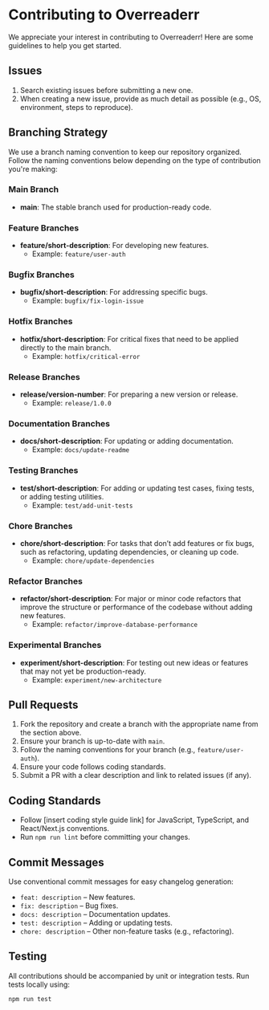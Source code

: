 # Contributing to Overreaderr

We appreciate your interest in contributing to Overreaderr! Here are some guidelines to help you get started.

## Issues

1. Search existing issues before submitting a new one.
2. When creating a new issue, provide as much detail as possible (e.g., OS, environment, steps to reproduce).

## Branching Strategy

We use a branch naming convention to keep our repository organized. Follow the naming conventions below depending on the type of contribution you're making:

### Main Branch

- **main**: The stable branch used for production-ready code.

### Feature Branches

- **feature/short-description**: For developing new features.
  - Example: `feature/user-auth`

### Bugfix Branches

- **bugfix/short-description**: For addressing specific bugs.
  - Example: `bugfix/fix-login-issue`

### Hotfix Branches

- **hotfix/short-description**: For critical fixes that need to be applied directly to the main branch.
  - Example: `hotfix/critical-error`

### Release Branches

- **release/version-number**: For preparing a new version or release.
  - Example: `release/1.0.0`

### Documentation Branches

- **docs/short-description**: For updating or adding documentation.
  - Example: `docs/update-readme`

### Testing Branches

- **test/short-description**: For adding or updating test cases, fixing tests, or adding testing utilities.
  - Example: `test/add-unit-tests`

### Chore Branches

- **chore/short-description**: For tasks that don’t add features or fix bugs, such as refactoring, updating dependencies, or cleaning up code.
  - Example: `chore/update-dependencies`

### Refactor Branches

- **refactor/short-description**: For major or minor code refactors that improve the structure or performance of the codebase without adding new features.
  - Example: `refactor/improve-database-performance`

### Experimental Branches

- **experiment/short-description**: For testing out new ideas or features that may not yet be production-ready.
  - Example: `experiment/new-architecture`

## Pull Requests

1. Fork the repository and create a branch with the appropriate name from the section above.
2. Ensure your branch is up-to-date with `main`.
3. Follow the naming conventions for your branch (e.g., `feature/user-auth`).
4. Ensure your code follows coding standards.
5. Submit a PR with a clear description and link to related issues (if any).

## Coding Standards

- Follow [insert coding style guide link] for JavaScript, TypeScript, and React/Next.js conventions.
- Run `npm run lint` before committing your changes.

## Commit Messages

Use conventional commit messages for easy changelog generation:

- `feat: description` – New features.
- `fix: description` – Bug fixes.
- `docs: description` – Documentation updates.
- `test: description` – Adding or updating tests.
- `chore: description` – Other non-feature tasks (e.g., refactoring).

## Testing

All contributions should be accompanied by unit or integration tests. Run tests locally using:

```bash
npm run test
```
